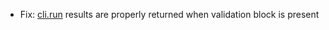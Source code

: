 * Fix: [cli.run](cli/foreground-command#run-result) results are properly returned when validation block is present
